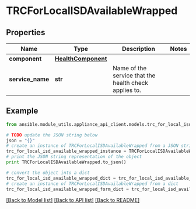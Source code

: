 # TRCForLocalISDAvailableWrapped


## Properties

Name | Type | Description | Notes
------------ | ------------- | ------------- | -------------
**component** | [**HealthComponent**](HealthComponent.md) |  | 
**service_name** | **str** | Name of the service that the health check applies to. | 

## Example

```python
from ansible.module_utils.appliance_api_client.models.trc_for_local_isd_available_wrapped import TRCForLocalISDAvailableWrapped

# TODO update the JSON string below
json = "{}"
# create an instance of TRCForLocalISDAvailableWrapped from a JSON string
trc_for_local_isd_available_wrapped_instance = TRCForLocalISDAvailableWrapped.from_json(json)
# print the JSON string representation of the object
print TRCForLocalISDAvailableWrapped.to_json()

# convert the object into a dict
trc_for_local_isd_available_wrapped_dict = trc_for_local_isd_available_wrapped_instance.to_dict()
# create an instance of TRCForLocalISDAvailableWrapped from a dict
trc_for_local_isd_available_wrapped_form_dict = trc_for_local_isd_available_wrapped.from_dict(trc_for_local_isd_available_wrapped_dict)
```
[[Back to Model list]](../README.md#documentation-for-models) [[Back to API list]](../README.md#documentation-for-api-endpoints) [[Back to README]](../README.md)


